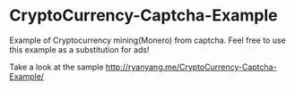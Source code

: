 # CryptoCurrency-Captcha-Example

Example of Cryptocurrency mining(Monero) from captcha.
Feel free to use this example as a substitution for ads!

Take a look at the sample http://ryanyang.me/CryptoCurrency-Captcha-Example/

